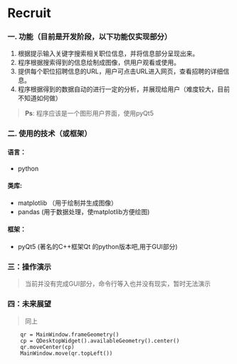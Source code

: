 Recruit
=======

### 一. 功能（目前是开发阶段，以下功能仅实现部分）
1. 根据提示输入关键字搜索相关职位信息，并将信息部分呈现出来。
2. 程序根据搜索得到的信息绘制成图像，供用户观看或使用。
3. 提供每个职位招聘信息的URL，用户可点击URL进入网页，查看招聘的详细信息。
4. 程序根据得到的数据自动的进行一定的分析，并展现给用户（难度较大，目前不知道如何做）

> __Ps__: 程序应该是一个图形用户界面，使用pyQt5

### 二. 使用的技术（或框架）

#### 语言：
- python

#### 类库:
- matplotlib （用于绘制并生成图像）
- pandas (用于数据处理，使matplotlib方便绘图)

#### 框架：
- pyQt5 (著名的C++框架Qt 的python版本吧,用于GUI部分)

### 三：操作演示

> 当前并没有完成GUI部分，命令行等入也并没有现实，暂时无法演示


### 四：未来展望

> 同上


 


		qr = MainWindow.frameGeometry()
        cp = QDesktopWidget().availableGeometry().center()
        qr.moveCenter(cp)
        MainWindow.move(qr.topLeft())